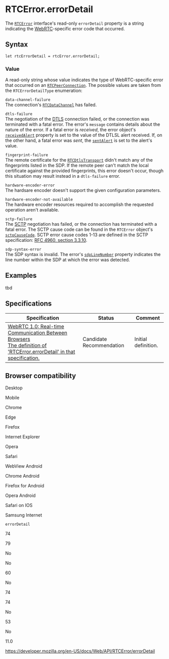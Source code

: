 # RTCError.errorDetail

The [`RTCError`](../rtcerror) interface's read-only `errorDetail` property is a string indicating the [WebRTC](../webrtc_api)-specific error code that occurred.

## Syntax

    let rtcErrorDetail = rtcError.errorDetail;

### Value

A read-only string whose value indicates the type of WebRTC-specific error that occurred on an [`RTCPeerConnection`](../rtcpeerconnection). The possible values are taken from the `RTCErrorDetailType` enumeration:

`data-channel-failure`  
The connection's [`RTCDataChannel`](../rtcdatachannel) has failed.

`dtls-failure`  
The negotiation of the [DTLS](https://developer.mozilla.org/en-US/docs/Glossary/DTLS) connection failed, or the connection was terminated with a fatal error. The error's <span class="page-not-created">`message`</span> contains details about the nature of the error. If a fatal error is _received_, the error object's [`receivedAlert`](receivedalert) property is set to the value of the DTLSL alert received. If, on the other hand, a fatal error was _sent_, the [`sentAlert`](sentalert) is set to the alert's value.

`fingerprint-failure`  
The remote certificate for the [`RTCDtlsTransport`](../rtcdtlstransport) didn't match any of the fingerprints listed in the SDP. If the remote peer can't match the local certificate against the provided fingerprints, this error doesn't occur, though this situation may result instead in a `dtls-failure` error.

`hardware-encoder-error`  
The hardsare encoder doesn't support the given configuration parameters.

`hardware-encoder-not-available`  
The hardware encoder resources required to accomplish the requested operation aren't available.

`sctp-failure`  
The [SCTP](https://developer.mozilla.org/en-US/docs/Glossary/SCTP) negotiation has failed, or the connection has terminated with a fatal error. The SCTP cause code can be found in the `RTCError` object's [`sctpCauseCode`](sctpcausecode). SCTP error cause codes 1-13 are defined in the SCTP specification: [RFC 4960, section 3.3.10](https://tools.ietf.org/html/rfc4960#section-3.3.10).

`sdp-syntax-error`  
The SDP syntax is invalid. The error's [`sdpLineNumber`](sdplinenumber) property indicates the line number within the SDP at which the error was detected.

## Examples

tbd

## Specifications

<table><thead><tr class="header"><th>Specification</th><th>Status</th><th>Comment</th></tr></thead><tbody><tr class="odd"><td><a href="https://w3c.github.io/webrtc-pc/#dom-rtcerror-errordetail">WebRTC 1.0: Real-time Communication Between Browsers<br />
<span class="small">The definition of 'RTCError.errorDetail' in that specification.</span></a></td><td><span class="spec-cr">Candidate Recommendation</span></td><td>Initial definition.</td></tr></tbody></table>

## Browser compatibility

Desktop

Mobile

Chrome

Edge

Firefox

Internet Explorer

Opera

Safari

WebView Android

Chrome Android

Firefox for Android

Opera Android

Safari on IOS

Samsung Internet

`errorDetail`

74

79

No

No

60

No

74

74

No

53

No

11.0

<a href="https://developer.mozilla.org/en-US/docs/Web/API/RTCError/errorDetail" class="_attribution-link">https://developer.mozilla.org/en-US/docs/Web/API/RTCError/errorDetail</a>
